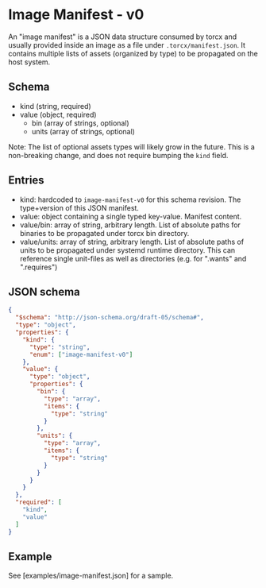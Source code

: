 # Image Manifest - v0

An "image manifest" is a JSON data structure consumed by torcx and usually provided inside an image as a file under `.torcx/manifest.json`.
It contains multiple lists of assets (organized by type) to be propagated on the host system.

## Schema

- kind (string, required)
- value (object, required)
  - bin (array of strings, optional)
  - units (array of strings, optional)

Note: The list of optional assets types will likely grow in the future. This is a non-breaking change, and does not require bumping the `kind` field.

## Entries

- kind: hardcoded to `image-manifest-v0` for this schema revision.
  The type+version of this JSON manifest.
- value: object containing a single typed key-value.
  Manifest content.
- value/bin: array of string, arbitrary length.
  List of absolute paths for binaries to be propagated under torcx bin directory.
- value/units: array of string, arbitrary length.
  List of absolute paths of units to be propagated under systemd runtime directory. This can reference single unit-files as well as directories (e.g. for ".wants" and ".requires")

## JSON schema

```json
{
  "$schema": "http://json-schema.org/draft-05/schema#",
  "type": "object",
  "properties": {
    "kind": {
      "type": "string",
      "enum": ["image-manifest-v0"]
    },
    "value": {
      "type": "object",
      "properties": {
        "bin": {
          "type": "array",
          "items": {
            "type": "string"
          }
        },
        "units": {
          "type": "array",
          "items": {
            "type": "string"
          }
        }
      }
    }
  },
  "required": [
    "kind",
    "value"
  ]
}
```

## Example

See [examples/image-manifest.json] for a sample.
